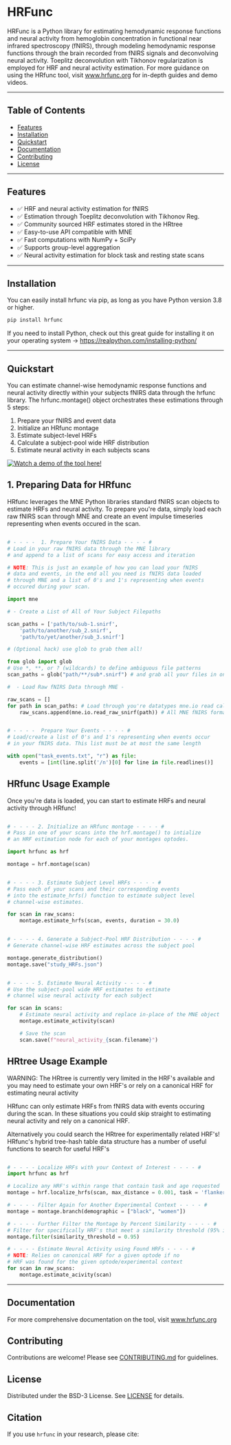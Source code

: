 # HRFunc
HRFunc is a Python library for estimating hemodynamic response functions and neural activity from hemoglobin concentration in functional near infrared spectroscopy (fNIRS), through modeling hemodynamic response functions through the brain recorded from fNIRS signals and deconvolving neural activity. Toeplitz deconvolution with Tikhonov regularization is employed for HRF and neural activity estimation. For more guidance on using the HRfunc tool, visit www.hrfunc.org for in-depth guides and demo videos.

---

## Table of Contents

- [Features](#features)
- [Installation](#installation)
- [Quickstart](#quickstart)
- [Documentation](#documentation)
- [Contributing](#contributing)
- [License](#license)

---

## Features
- ✅ HRF and neural activity estimation for fNIRS
- ✅ Estimation through Toeplitz deconvolution with Tikhonov Reg.
- ✅ Community sourced HRF estimates stored in the HRtree
- ✅ Easy-to-use API compatible with MNE
- ✅ Fast computations with NumPy + SciPy
- ✅ Supports group-level aggregation
- ✅ Neural activity estimation for block task and resting state scans

---

## Installation

You can easily install hrfunc via pip, as long as you have Python version 3.8 or higher.

```bash
pip install hrfunc
```

If you need to install Python, check out this great guide for installing it on your operating system
-> https://realpython.com/installing-python/

---

## Quickstart ##

You can estimate channel-wise hemodynamic response functions and neural activity directly within your subjects fNIRS data through the hrfunc library. The hrfunc.montage() object orchestrates these estimations through 5 steps: 

1. Prepare your fNIRS and event data
2. Initialize an HRfunc montage
3. Estimate subject-level HRFs
4. Calculate a subject-pool wide HRF distribution
5. Estimate neural activity in each subjects scans

[![Watch a demo of the tool here!](https://i.vimeocdn.com/video/placeholder.jpg)](https://vimeo.com/1112126924)


## 1. Preparing Data for HRfunc ##

HRfunc leverages the MNE Python libraries standard fNIRS scan objects
to estimate HRFs and neural activity. To prepare you're data, simply
load each raw fNIRS scan through MNE and create an event impulse timeseries
representing when events occured in the scan.

```python

# - - - -  1. Prepare Your fNIRS Data - - - - #
# Load in your raw fNIRS data through the MNE library
# and append to a list of scans for easy access and iteration

# NOTE: This is just an example of how you can load your fNIRS
# data and events, in the end all you need is fNIRS data loaded
# through MNE and a list of 0's and 1's representing when events
# occured during your scan.

import mne

# - Create a List of All of Your Subject Filepaths

scan_paths = ['path/to/sub-1.snirf', 
    'path/to/another/sub_2.snirf',
    'path/to/yet/another/sub_3.snirf']

# (Optional hack) use glob to grab them all! 

from glob import glob
# Use *, **, or ? (wildcards) to define ambiguous file patterns
scan_paths = glob("path/**/sub*.snirf") # and grab all your files in one pass

#  - Load Raw fNIRS Data through MNE -

raw_scans = []
for path in scan_paths: # Load through you're datatypes mne.io read call
    raw_scans.append(mne.io.read_raw_snirf(path)) # All MNE fNIRS formats will work


# - - - -  Prepare Your Events - - - - #
# Load/create a list of 0's and 1's representing when events occur
# in your fNIRS data. This list must be at most the same length

with open("task_events.txt", "r") as file:
    events = [int(line.split('/n')[0] for line in file.readlines()]

```

## HRfunc Usage Example ##

Once you're data is loaded, you can start to estimate HRFs
and neural activity through HRfunc!

```python

# - - - - 2. Initialize an HRfunc montage - - - - #
# Pass in one of your scans into the hrf.montage() to intialize
# an HRF estimation node for each of your montages optodes.

import hrfunc as hrf

montage = hrf.montage(scan)


# - - - - 3. Estimate Subject Level HRFs - - - - #
# Pass each of your scans and their corresponding events
# into the estimate_hrfs() function to estimate subject level 
# channel-wise estimates.

for scan in raw_scans:
    montage.estimate_hrfs(scan, events, duration = 30.0)


# - - - - 4. Generate a Subject-Pool HRF Distribution - - - - #
# Generate channel-wise HRF estimates across the subject pool

montage.generate_distribution()
montage.save("study_HRFs.json")


# - - - - 5. Estimate Neural Activity - - - - # 
# Use the subject-pool wide HRF estimates to estimate
# channel wise neural activity for each subject

for scan in scans:
    # Estimate neural activity and replace in-place of the MNE object
    montage.estimate_activity(scan)

    # Save the scan
    scan.save(f"neural_activity_{scan.filename}")

```
## HRtree Usage Example ##
WARNING: The HRtree is currently very limited in the HRF's available and
you may need to estimate your own HRF's or rely on a canonical HRF for
estimating neural activity

HRfunc can only estimate HRFs from fNIRS data with events occuring during
the scan. In these situations you could skip straight to estimating neural
activity and rely on a canonical HRF.

Alternatively you could search the HRtree for experimentally related
HRF's! HRfunc's hybrid tree-hash table data structure has a number of
useful functions to search for useful HRF's

```python

# - - - - Localize HRFs with your Context of Interest - - - - #
import hrfunc as hrf

# Localize any HRF's within range that contain task and age requested
montage = hrf.localize_hrfs(scan, max_distance = 0.001, task = 'flanker', age = [5, 6, 7])

# - - - - Filter Again for Another Experimental Context - - - - #
montage = montage.branch(demographic = ["black", "women"])

# - - - - Further Filter the Montage by Percent Similarity - - - - #
# Filter for specifically HRF's that meet a similarity threshold (95% in this case)
montage.filter(similarity_threshold = 0.95)

# - - - - Estimate Neural Activity using Found HRFs - - - - #
# NOTE: Relies on canonical HRF for a given optode if no 
# HRF was found for the given optode/experimental context
for scan in raw_scans:
    montage.estimate_acivity(scan)

```

---

## Documentation ##
For more comprehensive documentation on the tool, visit www.hrfunc.org

## Contributing ##
Contributions are welcome! Please see [CONTRIBUTING.md](CONTRIBUTING.md) for guidelines.

## License ##
Distributed under the BSD-3 License. See [LICENSE](LICENSE) for details.

## Citation ##
If you use `hrfunc` in your research, please cite:
